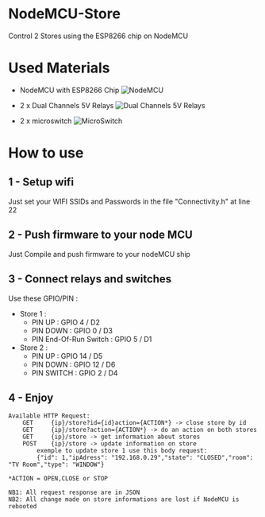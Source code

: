 # NodeMCU-Store

Control 2 Stores using the ESP8266 chip on NodeMCU

# Used Materials

 - NodeMCU with ESP8266 Chip
  ![NodeMCU](https://photos.app.goo.gl/ekprfzfcLh7uRGU48)

 - 2 x Dual Channels 5V Relays 
 ![Dual Channels 5V Relays](https://photos.app.goo.gl/yinAraVvASfY7No69)
 
 - 2 x microswitch 
![MicroSwitch](https://photos.app.goo.gl/c99boWD7Rt4LhNSC9)


# How to use

## 1 - Setup wifi

Just set your WIFI SSIDs and Passwords in the file "Connectivity.h" at line 22

## 2 - Push firmware to your node MCU

Just Compile and push firmware to your nodeMCU ship

## 3 - Connect relays and switches

Use these GPIO/PIN :
-	Store 1 : 
	-  PIN UP : GPIO 4 / D2
	-  PIN DOWN : GPIO 0 / D3
    -  PIN End-Of-Run Switch : GPIO 5 / D1
- Store 2 : 
	-	PIN UP : GPIO 14 / D5
	-	PIN DOWN : GPIO 12 / D6
	-	PIN SWITCH : GPIO 2 / D4
	
## 4 - Enjoy
	Available HTTP Request:
		GET 	{ip}/store?id={id}action={ACTION*} -> close store by id
		GET 	{ip}/store?action={ACTION*} -> do an action on both stores
		GET		{ip}/store -> get information about stores
		POST 	{ip}/store -> update information on store
			exemple to update store 1 use this body request:
			{"id": 1,"ipAdress": "192.168.0.29","state": "CLOSED","room": "TV Room","type": "WINDOW"}
	
	*ACTION = OPEN,CLOSE or STOP
	
	NB1: All request response are in JSON
	NB2: All change made on store informations are lost if NodeMCU is rebooted


